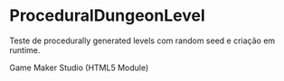 # ProceduralDungeonLevel

Teste de procedurally generated levels com random seed e criação em runtime.

Game Maker Studio (HTML5 Module)
